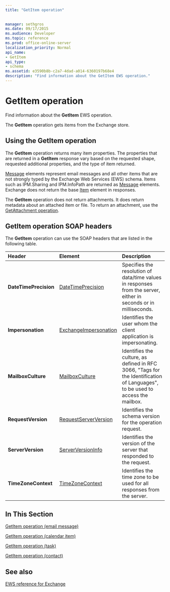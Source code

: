 ```yaml
---
title: "GetItem operation"
 
 
manager: sethgros
ms.date: 09/17/2015
ms.audience: Developer
ms.topic: reference
ms.prod: office-online-server
localization_priority: Normal
api_name:
- GetItem
api_type:
- schema
ms.assetid: e3590b8b-c2a7-4dad-a014-6360197b68e4
description: "Find information about the GetItem EWS operation."
---
```


# GetItem operation

Find information about the **GetItem** EWS operation. 
  
The **GetItem** operation gets items from the Exchange store. 
  
## Using the GetItem operation

The **GetItem** operation returns many item properties. The properties that are returned in a **GetItem** response vary based on the requested shape, requested additional properties, and the type of item returned. 
  
[Message](message-ex15websvcsotherref.md) elements represent email messages and all other items that are not strongly typed by the Exchange Web Services (EWS) schema. Items such as IPM.Sharing and IPM.InfoPath are returned as [Message](message-ex15websvcsotherref.md) elements. Exchange does not return the base [Item](item.md) element in responses. 
  
The **GetItem** operation does not return attachments. It does return metadata about an attached item or file. To return an attachment, use the [GetAttachment operation](getattachment-operation.md).
  
## GetItem operation SOAP headers

The **GetItem** operation can use the SOAP headers that are listed in the following table. 
  
|****Header****|****Element****|****Description****|
|:-----|:-----|:-----|
|**DateTimePrecision** <br/> |[DateTimePrecision](datetimeprecision.md) <br/> |Specifies the resolution of data/time values in responses from the server, either in seconds or in milliseconds.  <br/> |
|**Impersonation** <br/> |[ExchangeImpersonation](exchangeimpersonation.md) <br/> |Identifies the user whom the client application is impersonating.  <br/> |
|**MailboxCulture** <br/> |[MailboxCulture](mailboxculture.md) <br/> |Identifies the culture, as defined in RFC 3066, "Tags for the Identification of Languages", to be used to access the mailbox.  <br/> |
|**RequestVersion** <br/> |[RequestServerVersion](requestserverversion.md) <br/> |Identifies the schema version for the operation request.  <br/> |
|**ServerVersion** <br/> |[ServerVersionInfo](serverversioninfo.md) <br/> |Identifies the version of the server that responded to the request.  <br/> |
|**TimeZoneContext** <br/> |[TimeZoneContext](timezonecontext.md) <br/> |Identifies the time zone to be used for all responses from the server.  <br/> |
   
## In This Section

[GetItem operation (email message)](getitem-operation-email-message.md)
  
[GetItem operation (calendar item)](getitem-operation-calendar-item.md)
  
[GetItem operation (task)](getitem-operation-task.md)
  
[GetItem operation (contact)](getitem-operation-contact.md)
  
## See also



[EWS reference for Exchange](ews-reference-for-exchange.md)

